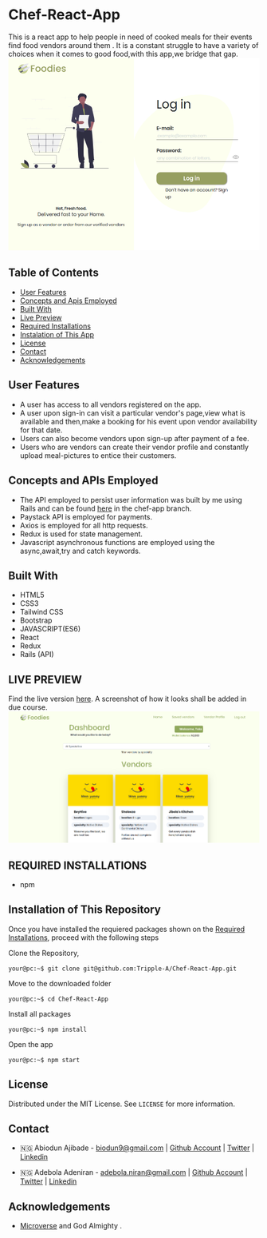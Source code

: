 # Chef-React-App

This is a react app to help people in need of cooked meals for their events find food vendors around them . It is a constant struggle to have a variety of choices when it comes to good food,with this app,we bridge that gap.
![screenshot](./screenshot.png)

## Table of Contents

- [User Features](#user-features)
- [Concepts and Apis Employed](#concepts-and-apis-employed)
- [Built With](#built-with)
- [Live Preview](#live-preview)
- [Required Installations](#required-installations)
- [Instalation of This App](#instalation)
- [License](#license)
- [Contact](#contact)
- [Acknowledgements](#acknowledgements)

<!-- User features -->

## User Features

- A user has access to all vendors registered on the app.
- A user upon sign-in can visit a particular vendor's page,view what is available and then,make a booking for his event upon vendor availability for that date.
- Users can also become vendors upon sign-up after payment of a fee.
- Users who are vendors can create their vendor profile and constantly upload meal-pictures to entice their customers.

<!-- concepts and apis employed -->

## Concepts and APIs Employed

- The API employed to persist user information was built by me using Rails and can be found [here](https://github.com/Tripple-A/Get-hired-Api) in the chef-app branch.
- Paystack API is employed for payments.
- Axios is employed for all http requests.
- Redux is used for state management.
- Javascript asynchronous functions are employed using the async,await,try and catch keywords.

<!-- BUILT WITH -->

## Built With

- HTML5
- CSS3
- Tailwind CSS
- Bootstrap
- JAVASCRIPT(ES6)
- React
- Redux
- Rails (API)

<!-- LIVE PREVIEW -->

## LIVE PREVIEW

Find the live version [here](https://foodies-stop.netlify.com/).
A screenshot of how it looks shall be added in due course.
![Image](/src/proof.png)

<!-- REQUIRED INSTALLATION -->

## REQUIRED INSTALLATIONS

- npm

<!-- INSTALLATION -->

## Installation of This Repository

Once you have installed the requiered packages shown on the [Required Installations](#required-installations), proceed with the following steps

Clone the Repository,

```Shell
your@pc:~$ git clone git@github.com:Tripple-A/Chef-React-App.git
```

Move to the downloaded folder

```Shell
your@pc:~$ cd Chef-React-App
```

Install all packages

```Shell
your@pc:~$ npm install
```

Open the app

```Shell
your@pc:~$ npm start
```

## License

Distributed under the MIT License. See `LICENSE` for more information.

<!-- CONTACT -->

## Contact

- 🇳🇬 Abiodun Ajibade - biodun9@gmail.com | [Github Account](https://github.com/Tripple-A) | [Twitter](https://twitter.com/AbiodunAjibade3) | [Linkedin](https://linkedin.com/in/abiodun-ajibade)

* 🇳🇬 Adebola Adeniran - adebola.niran@gmail.com | [Github Account](https://github.com/onedebos) | [Twitter](https://twitter.com/debosthefirst) | [Linkedin](https://linkedin.com/in/adebola-niran)  <!-- ACKNOWLEDGEMENTS -->

## Acknowledgements

- <a href="https://www.microverse.org/"> Microverse</a> and God Almighty .
